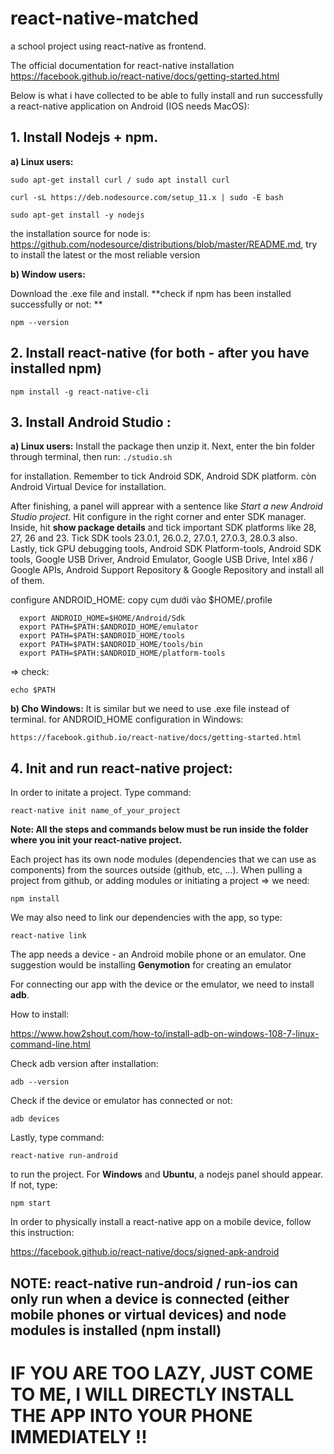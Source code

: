 # react-native-matched
a school project using react-native as frontend.

The official documentation for react-native installation
https://facebook.github.io/react-native/docs/getting-started.html

Below is what i have collected to be able to fully install and run successfully a react-native application on Android (IOS needs MacOS):
## 1. Install Nodejs + npm. 
  **a) Linux users:**
  
  ```sudo apt-get install curl / sudo apt install curl``` 
  
  ```curl -sL https://deb.nodesource.com/setup_11.x | sudo -E bash``` 
  
  ```sudo apt-get install -y nodejs``` 
  
  the installation source for node is: https://github.com/nodesource/distributions/blob/master/README.md, try to install the latest or the most reliable version
  
  **b) Window users:**
  
  Download the .exe file and install.
  **check if npm has been installed successfully or not: ** 
  
  ``` npm --version ```

## 2. Install react-native (for both - after you have installed npm)

  ```npm install -g react-native-cli```
  
## 3. Install Android Studio :

  **a) Linux users:**
  Install the package then unzip it. Next, enter the bin folder through terminal, then run:
  ```./studio.sh```
    
  for installation. Remember to tick Android SDK, Android SDK platform. còn Android Virtual Device for installation.
    
  After finishing, a panel will apprear with a sentence like _Start a new Android Studio project_. Hit configure in the right corner and enter SDK manager. Inside, hit **show package details** and tick important SDK platforms like 28, 27, 26 and 23. Tick SDK tools 23.0.1, 26.0.2, 27.0.1, 27.0.3, 28.0.3 also. Lastly, tick GPU debugging tools, Android SDK Platform-tools, Android SDK tools, Google USB Driver, Android Emulator, Google USB Drive, Intel x86 / Google APIs, Android Support Repository & Google Repository and install all of them.
    
  configure ANDROID_HOME: copy cụm dưới vào $HOME/.profile
    
      export ANDROID_HOME=$HOME/Android/Sdk
      export PATH=$PATH:$ANDROID_HOME/emulator
      export PATH=$PATH:$ANDROID_HOME/tools
      export PATH=$PATH:$ANDROID_HOME/tools/bin
      export PATH=$PATH:$ANDROID_HOME/platform-tools
 
  => check: 
    
  ``` echo $PATH ```
    
    
   **b) Cho Windows:**
    It is similar but we need to use .exe file instead of terminal. 
    for ANDROID_HOME configuration in Windows:
    
    https://facebook.github.io/react-native/docs/getting-started.html
    
## 4. Init and run react-native project:
  In order to initate a project. Type command: 
  
  ```react-native init name_of_your_project```
  
**Note: All the steps and commands below must be run inside the folder where you init your react-native project.**

  Each project has its own node modules (dependencies that we can use as components) from the sources outside (github, etc, ...). When pulling a project from github, or adding modules or initiating a project => we need:
  
  ```npm install```
  
  We may also need to link our dependencies with the app, so type: 
  
  ```react-native link```
    
  The app needs a device - an Android mobile phone or an emulator. One suggestion would be installing **Genymotion** for creating an emulator
  
  For connecting our app with the device or the emulator, we need to install **adb**. 
  
  How to install: 
  
  https://www.how2shout.com/how-to/install-adb-on-windows-108-7-linux-command-line.html
  
  Check adb version after installation: 
  
  ```adb --version```
  
  Check if the device or emulator has connected or not: 
  
  ```adb devices```
  
  Lastly, type command: 
  
  ```react-native run-android``` 
  
  to run the project. For **Windows** and **Ubuntu**, a nodejs panel should appear. If not, type: 
  
  ```npm start```
  
  In order to physically install a react-native app on a mobile device, follow this instruction: 
  
  https://facebook.github.io/react-native/docs/signed-apk-android
     
## NOTE: react-native run-android / run-ios can only run when a device is connected (either mobile phones or virtual devices) and node modules is installed (npm install) 

# IF YOU ARE TOO LAZY, JUST COME TO ME, I WILL DIRECTLY INSTALL THE APP INTO YOUR PHONE IMMEDIATELY !!
